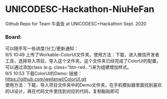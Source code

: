 # UNICODESC-Hackathon-NiuHeFan
Github Repo for Team 牛盒饭 at UNICODESC+Hackathon Sept. 2020

### Board:
可以随手写一些进度/分工/更新通知：   
9/5 10:49 上传了Workable-ColorUI文件夹。使用方法：下载，进入微信开发者工具，选择导入项目，导入这个文件夹。这个文件夹已经完成了ColorUI的配置，可以通过添加class (e.g. class="btn-red...")来为组建增加样式。    
9/5 10:53 下载ColorUI的Demo: 链接：https://github.com/weilanwl/ColorUI.git  
使用方法：下载，导入项目文件夹中的Demo文件夹，在手机模拟器里面找到喜欢的UI设计，再在代码文件里找到对应的代码，复制黏贴即可
